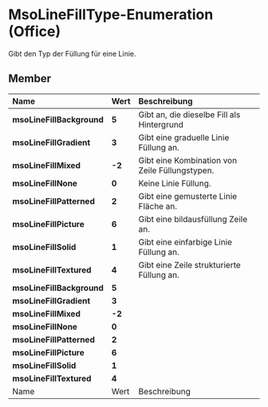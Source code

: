 
# MsoLineFillType-Enumeration (Office)

Gibt den Typ der Füllung für eine Linie.


## Member



|**Name**|**Wert**|**Beschreibung**|
|:-----|:-----|:-----|
|**msoLineFillBackground**|**5**|Gibt an, die dieselbe Fill als Hintergrund|
|**msoLineFillGradient**|**3**|Gibt eine graduelle Linie Füllung an.|
|**msoLineFillMixed**|**-2**|Gibt eine Kombination von Zeile Füllungstypen.|
|**msoLineFillNone**|**0**|Keine Linie Füllung.|
|**msoLineFillPatterned**|**2**|Gibt eine gemusterte Linie Fläche an.|
|**msoLineFillPicture**|**6**|Gibt eine bildausfüllung Zeile an.|
|**msoLineFillSolid**|**1**|Gibt eine einfarbige Linie Füllung an.|
|**msoLineFillTextured**|**4**|Gibt eine Zeile strukturierte Füllung an.|
|**msoLineFillBackground**|**5**||
|**msoLineFillGradient**|**3**||
|**msoLineFillMixed**|**-2**||
|**msoLineFillNone**|**0**||
|**msoLineFillPatterned**|**2**||
|**msoLineFillPicture**|**6**||
|**msoLineFillSolid**|**1**||
|**msoLineFillTextured**|**4**||
|Name|Wert|Beschreibung|
